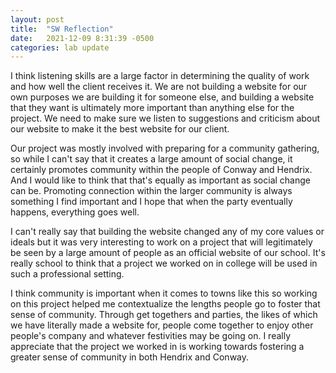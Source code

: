 ```yaml
---
layout: post
title:  "SW Reflection"
date:   2021-12-09 8:31:39 -0500
categories: lab update
---
```


I think listening skills are a large factor in determining the quality of work and how well the client receives it. We are not
building a website for our own purposes we are building it for someone else, and building a website that they want is ultimately
more important than anything else for the project. We need to make sure we listen to suggestions and criticism about our website
to make it the best website for our client.

Our project was mostly involved with preparing for a community gathering, so while I can't say that it creates a large amount
of social change, it certainly promotes community within the people of Conway and Hendrix. And I would like to think that
that's equally as important as social change can be. Promoting connection within the larger community is always something
I find important and I hope that when the party eventually happens, everything goes well.

I can't really say that building the website changed any of my core values or ideals but it was very interesting to work on
a project that will legitimately be seen by a large amount of people as an official website of our school. It's really school
to think that a project we worked on in college will be used in such a professional setting.

I think community is important when it comes to towns like this so working on this project helped me contextualize the lengths
people go to foster that sense of community. Through get togethers and parties, the likes of which we have literally made
a website for, people come together to enjoy other people's company and whatever festivities may be going on. I really
appreciate that the project we worked in is working towards fostering a greater sense of community in both Hendrix and Conway.
